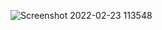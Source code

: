 
![Screenshot 2022-02-23 113548](https://user-images.githubusercontent.com/95952317/155262566-5bf6dd6c-a903-44e4-bddd-eebf75fab980.png)
